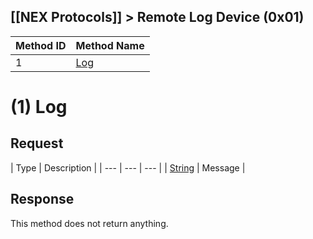 [[NEX Protocols]] > Remote Log Device (0x01)
---

| Method ID | Method Name |
| --- | --- |
| 1 | [Log](#1-log) |

# (1) Log
## Request
| Type | Description |
| --- | --- | --- |
| [String] | Message |

## Response
This method does not return anything.

[String]: NEX-Common-Types#string